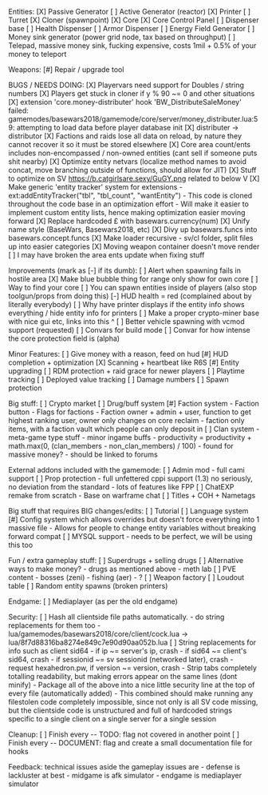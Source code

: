 Entities:
	[X] Passive Generator
	[ ] Active Generator (reactor)
	[X] Printer
	[ ] Turret
	[X] Cloner (spawnpoint)
	[X] Core
	[X] Core Control Panel
	[ ] Dispenser base
		[ ] Health Dispenser
		[ ] Armor Dispenser
	[ ] Energy Field Generator
	[ ] Money sink generator (power grid node, tax based on throughput)
	[ ] Telepad, massive money sink, fucking expensive, costs 1mil + 0.5% of your money to teleport

Weapons:
	[#] Repair / upgrade tool

BUGS / NEEDS DOING:
	[X] Playervars need support for Doubles / string numbers
	[X] Players get stuck in cloner if y % 90 ~= 0 and other situations
	[X] extension 'core.money-distributer' hook 'BW_DistributeSaleMoney' failed: gamemodes/basewars2018/gamemode/core/server/money_distributer.lua:59: attempting to load data before player database init
	[X] distributer -> distributor
	[X] Factions and raids lose all data on reload, by nature they cannot recover it so it must be stored elsewhere
	[X] Core area count/ents includes non-encompassed / non-owned entities (cant sell if someone puts shit nearby)
	[X] Optimize entity netvars (localize method names to avoid concat, move branching outside of functions, should allow for JIT)
	[X] Stuff to optimize on SV https://b.catgirlsare.sexy/GuGY.png related to below V
	[X] Make generic 'entity tracker' system for extensions
		- ext:addEntityTracker("tbl", "tbl_count", "wantEntity")
		- This code is cloned throughout the code base in an optimization effort
		- Will make it easier to implement custom entity lists, hence making optimization easier moving forward
	[X] Replace hardcoded £ with basewars.currency(num)
	[X] Unify name style (BaseWars, Basewars2018, etc)
	[X] Divy up basewars.funcs into basewars.concept.funcs
	[X] Make loader recursive - sv/cl folder, split files up into easier categories
	[X] Moving weapon container doesn't move render
	[ ] I may have broken the area ents update when fixing stuff

Improvements (mark as [-] if its dumb):
	[ ] Alert when spawning fails in hostile area
	[X] Make blue bubble thing for range only show for own core
	[ ] Way to find your core
	[ ] You can spawn entities inside of players (also stop toolgun/props from doing this)
	[-] HUD health = red (complained about by literally everybody)
	[ ] Why have printer displays if the entity info shows everything / hide entity info for printers
	[ ] Make a proper crypto-miner base with nice gui etc, links into this ^
	[ ] Better vehicle spawning with vcmod support (requested)
	[ ] Convars for build mode
	[ ] Convar for how intense the core protection field is (alpha)

Minor Features:
	[ ] Give money with a reason, feed on hud
	[#] HUD completion + optimization
	[X] Scanning + heartbeat like R6S
	[#] Entity upgrading
	[ ] RDM protection + raid grace for newer players
	[ ] Playtime tracking
	[ ] Deployed value tracking
	[ ] Damage numbers
	[ ] Spawn protection

Big stuff:
	[ ] Crypto market
	[ ] Drug/buff system
	[#] Faction system
		- Faction button
		- Flags for factions
		- Faction owner + admin + user, function to get highest ranking user, owner only changes on core reclaim
		- faction only items, with a faction vault which people can only deposit in
	[ ] Clan system
		- meta-game type stuff
		- minor ingame buffs
			- productivity = productivity + math.max(0, (clan_members - non_clan_members) / 100)
		- found for massive money?
		- should be linked to forums

External addons included with the gamemode:
	[ ] Admin mod
		- full cami support
	[ ] Prop protection
		- full unfettered cppi support (1.3)
		  no seriously, no deviation from the standard
		- lots of features like FPP
	[ ] ChatEXP remake from scratch
		- Base on warframe chat
	[ ] Titles + COH + Nametags

Big stuff that requires BIG changes/edits:
	[ ] Tutorial
	[ ] Language system
	[#] Config system which allows overrides but doesn't force everything into 1 massive file
		- Allows for people to change entity variables without breaking forward compat
	[ ] MYSQL support
		- needs to be perfect, we will be using this too

Fun / extra gameplay stuff:
	[ ] Superdrugs + selling drugs
	[ ] Alternative ways to make money?
		- drugs as mentioned above
		- meth lab
	[ ] PVE content
		- bosses (zeni)
		- fishing (aer)
		- ?
	[ ] Weapon factory
	[ ] Loudout table
	[ ] Random entity spawns (broken printers)

Endgame:
	[ ] Mediaplayer (as per the old endgame)

Security:
	[ ] Hash all clientside file paths automatically.
		- do string replacements for them too
		- lua/gamemodes/basewars2018/core/client/cock.lua -> lua/8f7d88316ba8274e849c7e90d90aa052b.lua
	[ ] String replacements for info such as client sid64
		- if ip ~= server's ip, crash
		- if sid64 ~= client's sid64, crash
		- if sessionid ~= sv sessionid (networked later), crash
		- request hexahedron.pw, if version ~= version, crash
		- Strip tabs completely totalling readability,
		  but making errors appear on the same lines (dont minify)
		- Package all of the above into a nice little security line at the top of
		  every file (automatically added)
	- This combined should make running any filestolen code completely impossible, since not only
	  is all SV code missing, but the clientside code is unstructured and full of hardcoded strings
	  specific to a single client on a single server for a single session

Cleanup:
	[ ] Finish every -- TODO: flag not covered in another point
	[ ] Finish every -- DOCUMENT: flag and create a small documentation file for hooks


Feedback:
	technical issues aside
	the gameplay issues are
		- defense is lackluster at best
		- midgame is afk simulator
		- endgame is mediaplayer simulator
